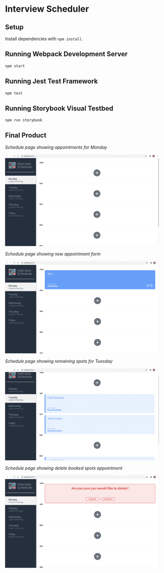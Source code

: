 # Interview Scheduler

## Setup

Install dependencies with `npm install`.

## Running Webpack Development Server

```sh
npm start
```

## Running Jest Test Framework

```sh
npm test
```

## Running Storybook Visual Testbed

```sh
npm run storybook
```
## Final Product

*Schedule page showing appointments for Monday* 

!["Screenshot main page Monday selected"](https://github.com/nrajput-github/scheduler/blob/master/docs/Monday%20page%20selected.png)

*Schedule page showing new appointment form*

!["Screenshot of Monday new appointment form"](https://github.com/nrajput-github/scheduler/blob/master/docs/Booked%20interview%20appoinment%20for%20Monday.png)

*Schedule page showing remaining spots for Tuesday* 

!["Screenshot main page Tuesday selected"](https://github.com/nrajput-github/scheduler/blob/master/docs/Tuesday%20remaing%20spots.png)

*Schedule page showing delete booked spots appointment* 

!["Screenshot main delete appointment page "](https://github.com/nrajput-github/scheduler/blob/master/docs/Delete%20appoinment.png)